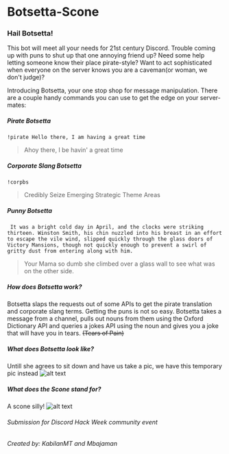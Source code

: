 # Botsetta-Scone

### Hail Botsetta!
This bot will meet all your needs for 21st century Discord. Trouble coming up with puns to shut up that one annoying friend up? Need some help letting someone know their place pirate-style? Want to act sophisticated when everyone on the server knows you are a caveman(or woman, we don't judge)?

Introducing Botsetta, your one stop shop for message manipulation.
There are a couple handy commands you can use to get the edge on your server-mates:

##### Pirate Botsetta
``` !pirate Hello there, I am having a great time ```
> Ahoy there, I be havin' a great time 

##### Corporate Slang Botsetta
``` !corpbs ```
> Credibly Seize Emerging Strategic Theme Areas

##### Punny Botsetta
``` It was a bright cold day in April, and the clocks were striking thirteen. Winston Smith, his chin nuzzled into his breast in an effort to escape the vile wind, slipped quickly through the glass doors of Victory Mansions, though not quickly enough to prevent a swirl of gritty dust from entering along with him.```
> Your Mama so dumb she climbed over a glass wall to see what was on the other side.
##### How does Botsetta work?
Botsetta slaps the requests out of some APIs to get the pirate translation and corporate slang terms. Getting the puns is not so easy. Botsetta takes a message from a channel, pulls out nouns from them using the Oxford Dictionary API and queries a jokes API using the noun and gives you a joke that will have you in tears. ~~(Tears of Pain)~~

##### What does Botsetta look like? 
Untill she agrees to sit down and have us take a pic, we have this temporary pic instead
![alt text](https://cdn.dribbble.com/users/1084988/screenshots/4005734/fembot.png "Logo Title Text 1")

##### What does the Scone stand for?
A scone silly!
![alt text](https://bakerbynature.com/wp-content/uploads/2014/07/IMG_9354-682x1024-1.jpg "Logo Title Text 1")


###### Submission for Discord Hack Week community event
###### Created by: KabilanMT and Mbajaman